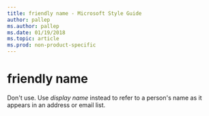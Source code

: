 ```yaml
---
title: friendly name - Microsoft Style Guide
author: pallep
ms.author: pallep
ms.date: 01/19/2018
ms.topic: article
ms.prod: non-product-specific
---
```


# friendly name

Don't use. Use *display name* instead to refer to a person's name as it appears in an address or email list.
